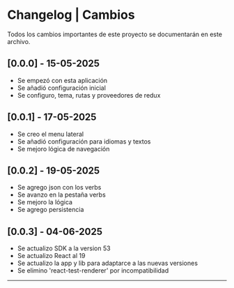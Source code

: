 # Changelog | Cambios

Todos los cambios importantes de este proyecto se documentarán en este archivo.

## [0.0.0] - 15-05-2025

- Se empezó con esta aplicación
- Se añadió configuración inicial
- Se configuro, tema, rutas y proveedores de redux

## [0.0.1] - 17-05-2025

- Se creo el menu lateral
- Se añadió configuración para idiomas y textos
- Se mejoro lógica de navegación

## [0.0.2] - 19-05-2025

- Se agrego json con los verbs
- Se avanzo en la pestaña verbs
- Se mejoro la lógica
- Se agrego persistencia

## [0.0.3] - 04-06-2025

- Se actualizo SDK a la version 53
- Se actualizo React al 19
- Se actualizo la app y lib para adaptarce a las nuevas versiones
- Se elimino 'react-test-renderer' por incompatibilidad

---
